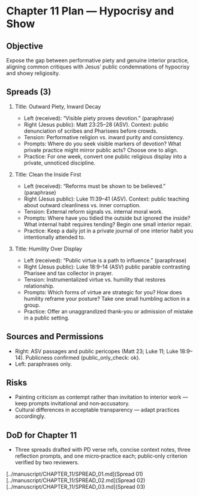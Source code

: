 # Chapter 11 Plan — Hypocrisy and Show

## Objective
Expose the gap between performative piety and genuine interior practice, aligning common critiques with Jesus’ public condemnations of hypocrisy and showy religiosity.

## Spreads (3)
1. Title: Outward Piety, Inward Decay
   - Left (received): “Visible piety proves devotion.” (paraphrase)
   - Right (Jesus public): Matt 23:25–28 (ASV). Context: public denunciation of scribes and Pharisees before crowds.
   - Tension: Performative religion vs. inward purity and consistency.
   - Prompts: Where do you seek visible markers of devotion? What private practice might mirror public acts? Choose one to align.
   - Practice: For one week, convert one public religious display into a private, unnoticed discipline.

2. Title: Clean the Inside First
   - Left (received): “Reforms must be shown to be believed.” (paraphrase)
   - Right (Jesus public): Luke 11:39–41 (ASV). Context: public teaching about outward cleanliness vs. inner corruption.
   - Tension: External reform signals vs. internal moral work.
   - Prompts: Where have you tidied the outside but ignored the inside? What internal habit requires tending? Begin one small interior repair.
   - Practice: Keep a daily jot in a private journal of one interior habit you intentionally attended to.

3. Title: Humility Over Display
   - Left (received): “Public virtue is a path to influence.” (paraphrase)
   - Right (Jesus public): Luke 18:9–14 (ASV) public parable contrasting Pharisee and tax collector in prayer.
   - Tension: Instrumentalized virtue vs. humility that restores relationship.
   - Prompts: Which forms of virtue are strategic for you? How does humility reframe your posture? Take one small humbling action in a group.
   - Practice: Offer an unaggrandized thank-you or admission of mistake in a public setting.

## Sources and Permissions
- Right: ASV passages and public pericopes (Matt 23; Luke 11; Luke 18:9–14). Publicness confirmed (public_only_check: ok).
- Left: paraphrases only.

## Risks
- Painting criticism as contempt rather than invitation to interior work — keep prompts invitational and non‑accusatory.
- Cultural differences in acceptable transparency — adapt practices accordingly.

## DoD for Chapter 11
- Three spreads drafted with PD verse refs, concise context notes, three reflection prompts, and one micro‑practice each; public‑only criterion verified by two reviewers.

[../manuscript/CHAPTER_11/SPREAD_01.md](Spread 01)
[../manuscript/CHAPTER_11/SPREAD_02.md](Spread 02)
[../manuscript/CHAPTER_11/SPREAD_03.md](Spread 03)